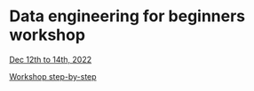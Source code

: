 # Data engineering for beginners workshop

[Dec 12th to 14th, 2022](https://dlthub.notion.site/Data-engineering-for-beginners-workshop-Dec-12-to-14th-97449817a43d4d0cb264f835a570d86b)

[Workshop step-by-step](https://dlthub.notion.site/Data-engineering-for-beginners-workshop-step-by-step-0ab5b2ce4d0848929c2ba7bbc143f13f)
